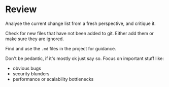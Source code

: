 # Review

Analyse the current change list from a fresh perspective, and critique it. 

Check for new files that have not been added to git. Either add them or make sure they are ignored.

Find and use the `.md` files in the project for guidance.

Don't be pedantic, if it's mostly ok just say so.  Focus on important stuff like:

 * obvious bugs
 * security blunders
 * performance or scalability bottlenecks